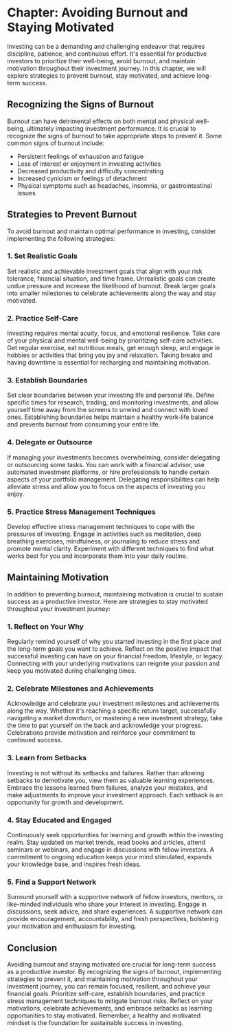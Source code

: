 Chapter: Avoiding Burnout and Staying Motivated
===============================================

Investing can be a demanding and challenging endeavor that requires discipline, patience, and continuous effort. It's essential for productive investors to prioritize their well-being, avoid burnout, and maintain motivation throughout their investment journey. In this chapter, we will explore strategies to prevent burnout, stay motivated, and achieve long-term success.

**Recognizing the Signs of Burnout**
------------------------------------

Burnout can have detrimental effects on both mental and physical well-being, ultimately impacting investment performance. It is crucial to recognize the signs of burnout to take appropriate steps to prevent it. Some common signs of burnout include:

* Persistent feelings of exhaustion and fatigue
* Loss of interest or enjoyment in investing activities
* Decreased productivity and difficulty concentrating
* Increased cynicism or feelings of detachment
* Physical symptoms such as headaches, insomnia, or gastrointestinal issues

**Strategies to Prevent Burnout**
---------------------------------

To avoid burnout and maintain optimal performance in investing, consider implementing the following strategies:

### **1. Set Realistic Goals**

Set realistic and achievable investment goals that align with your risk tolerance, financial situation, and time frame. Unrealistic goals can create undue pressure and increase the likelihood of burnout. Break larger goals into smaller milestones to celebrate achievements along the way and stay motivated.

### **2. Practice Self-Care**

Investing requires mental acuity, focus, and emotional resilience. Take care of your physical and mental well-being by prioritizing self-care activities. Get regular exercise, eat nutritious meals, get enough sleep, and engage in hobbies or activities that bring you joy and relaxation. Taking breaks and having downtime is essential for recharging and maintaining motivation.

### **3. Establish Boundaries**

Set clear boundaries between your investing life and personal life. Define specific times for research, trading, and monitoring investments, and allow yourself time away from the screens to unwind and connect with loved ones. Establishing boundaries helps maintain a healthy work-life balance and prevents burnout from consuming your entire life.

### **4. Delegate or Outsource**

If managing your investments becomes overwhelming, consider delegating or outsourcing some tasks. You can work with a financial advisor, use automated investment platforms, or hire professionals to handle certain aspects of your portfolio management. Delegating responsibilities can help alleviate stress and allow you to focus on the aspects of investing you enjoy.

### **5. Practice Stress Management Techniques**

Develop effective stress management techniques to cope with the pressures of investing. Engage in activities such as meditation, deep breathing exercises, mindfulness, or journaling to reduce stress and promote mental clarity. Experiment with different techniques to find what works best for you and incorporate them into your daily routine.

**Maintaining Motivation**
--------------------------

In addition to preventing burnout, maintaining motivation is crucial to sustain success as a productive investor. Here are strategies to stay motivated throughout your investment journey:

### **1. Reflect on Your Why**

Regularly remind yourself of why you started investing in the first place and the long-term goals you want to achieve. Reflect on the positive impact that successful investing can have on your financial freedom, lifestyle, or legacy. Connecting with your underlying motivations can reignite your passion and keep you motivated during challenging times.

### **2. Celebrate Milestones and Achievements**

Acknowledge and celebrate your investment milestones and achievements along the way. Whether it's reaching a specific return target, successfully navigating a market downturn, or mastering a new investment strategy, take the time to pat yourself on the back and acknowledge your progress. Celebrations provide motivation and reinforce your commitment to continued success.

### **3. Learn from Setbacks**

Investing is not without its setbacks and failures. Rather than allowing setbacks to demotivate you, view them as valuable learning experiences. Embrace the lessons learned from failures, analyze your mistakes, and make adjustments to improve your investment approach. Each setback is an opportunity for growth and development.

### **4. Stay Educated and Engaged**

Continuously seek opportunities for learning and growth within the investing realm. Stay updated on market trends, read books and articles, attend seminars or webinars, and engage in discussions with fellow investors. A commitment to ongoing education keeps your mind stimulated, expands your knowledge base, and inspires fresh ideas.

### **5. Find a Support Network**

Surround yourself with a supportive network of fellow investors, mentors, or like-minded individuals who share your interest in investing. Engage in discussions, seek advice, and share experiences. A supportive network can provide encouragement, accountability, and fresh perspectives, bolstering your motivation and enthusiasm for investing.

**Conclusion**
--------------

Avoiding burnout and staying motivated are crucial for long-term success as a productive investor. By recognizing the signs of burnout, implementing strategies to prevent it, and maintaining motivation throughout your investment journey, you can remain focused, resilient, and achieve your financial goals. Prioritize self-care, establish boundaries, and practice stress management techniques to mitigate burnout risks. Reflect on your motivations, celebrate achievements, and embrace setbacks as learning opportunities to stay motivated. Remember, a healthy and motivated mindset is the foundation for sustainable success in investing.
